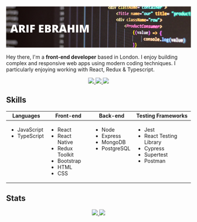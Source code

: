 ![header](./images/gh_banner.png)

Hey there, I'm a **front-end developer** based in London. I enjoy building complex and responsive web apps using modern coding techniques. I particularly enjoying working with React, Redux & Typescript.

<div align="center">
  <a href="https://www.linkedin.com/in/arif-e/">
    <img src="https://img.shields.io/badge/Arif Ebrahim-0077B5?&logo=linkedin&style=social">
  </a>
  <a href="https://www.codewars.com/users/ArifEbrahim">
    <img src="https://www.codewars.com/users/ArifEbrahim/badges/micro"/>
  </a>
  <a href="https://www.hackerrank.com/arifebrahim">
    <img src="https://img.shields.io/badge/HackerRank-Arif%20Ebrahim-brightgreen">
  </a>
</div>

## Skills

<div align="center">
  <table>
    <thead>
      <tr>
        <th>Languages</th>
        <th>Front-end</th>
        <th>Back-end</th>
        <th>Testing Frameworks</th>
      </tr>
    </thead>
    <tbody>
      <tr>
        <td style="vertical-align: top">
          <ul>
            <li>JavaScript</li>
            <li>TypeScript</li>
          </ul>
        </td>
        <td style="vertical-align: top">
          <ul>
            <li>React</li>
            <li>React Native</li>
            <li>Redux Toolkit</li>
            <li>Bootstrap</li>
            <li>HTML</li>
            <li>CSS</li>
          </ul>
        </td>
        <td style="vertical-align: top">
          <ul>
            <li>Node</li>
            <li>Express</li>
            <li>MongoDB</li>
            <li>PostgreSQL</li>
          </ul>
        </td>
        <td style="vertical-align: top">
          <ul>
            <li>Jest</li>
            <li>React Testing Library</li>
            <li>Cypress</li>
            <li>Supertest</li>
            <li>Postman</li>
          </ul>
        </td>
      </tr>
    </tbody>
  </table>
</div>

## Stats

<div align="center">
  <a href="">
    <img src="https://github-readme-stats.vercel.app/api?username=ArifEbrahim&count_private=true&show_icons=true&include_all_commits=true&theme=react&hide=issues" height="155px"/>
  </a>
  <a href="">
    <img src="https://github-readme-stats.vercel.app/api/top-langs/?username=ArifEbrahim&layout=compact&theme=react" height="155px"/>
  </a>
</div>
